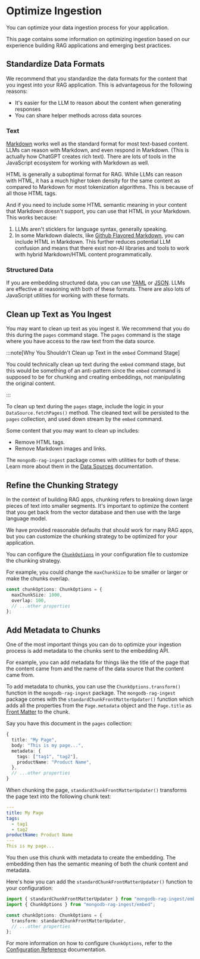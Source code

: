 # Optimize Ingestion

You can optimize your data ingestion process for your application.

This page contains some information on optimizing ingestion
based on our experience building RAG applications and emerging best practices.

## Standardize Data Formats

We recommend that you standardize the data formats for the content that you ingest
into your RAG application. This is advantageous for the following reasons:

- It's easier for the LLM to reason about the content when generating responses
- You can share helper methods across data sources

### Text

[Markdown](https://www.markdownguide.org/) works well as the standard format for most text-based content. LLMs can reason with Markdown,
and even respond in Markdown. (This is actually how ChatGPT creates rich text).
There are lots of tools in the JavaScript ecosystem for working with Markdown as well.

HTML is generally a suboptimal format for RAG. While LLMs can reason with HTML,
it has a much higher token density for the same content as compared to Markdown
for most tokenization algorithms. This is because of all those HTML tags.

And if you need to include some HTML semantic meaning in your content that
Markdown doesn't support, you can use that HTML in your Markdown. This works because:

1. LLMs aren't sticklers for language syntax, generally speaking.
2. In some Markdown dialects, like [Github Flavored Markdown](https://github.github.com/gfm/), you can include HTML in Markdown. This further reduces potential LLM confusion and means that
   there exist non-AI libraries and tools to work with hybrid Markdown/HTML content programmatically.

### Structured Data

If you are embedding structured data, you can use [YAML](https://yaml.org/)
or [JSON](https://www.json.org/json-en.html).
LLMs are effective at reasoning with both of these formats. There are also
lots of JavaScript utilities for working with these formats.

## Clean up Text as You Ingest

You may want to clean up text as you ingest it. We recommend that you do this
during the `pages` command stage. The `pages` command is the
stage where you have access to the raw text from the data source.

:::note[Why You Shouldn't Clean up Text in the `embed` Command Stage]

You could technically clean up text during the `embed` command stage,
but this would be something of an anti-pattern since the `embed` command
is supposed to be for chunking and creating embeddings, not manipulating the original content.

:::

To clean up text during the `pages` stage, include the logic in your `DataSource.fetchPages()` method.
The cleaned text will be persisted to the `pages` collection, and used down stream by the `embed` command.

Some content that you may want to clean up includes:

- Remove HTML tags.
- Remove Markdown images and links.

The `mongodb-rag-ingest` package comes with utilities for both of these.
Learn more about them in the [Data Sources](./data-sources.md#data-source-helpers) documentation.

## Refine the Chunking Strategy

In the context of building RAG apps, chunking refers to breaking down large pieces
of text into smaller segments. It's important to optimize the content that
you get back from the vector database and then use with the large language model.

We have provided reasonable defaults that should work for many RAG apps,
but you can customize the chunking strategy to be optimized for your application.

You can configure the [`ChunkOptions`](./configuration-reference.md#chunkoptions)
in your configuration file to customize the chunking strategy.

For example, you could change the `maxChunkSize` to be smaller or larger
or make the chunks overlap.

```ts
const chunkOptions: ChunkOptions = {
  maxChunkSize: 1000,
  overlap: 100,
  // ...other properties
};
```

## Add Metadata to Chunks

One of the most important things you can do to optimize your ingestion process
is add metadata to the chunks sent to the embedding API.

For example, you can add metadata for things like the title of the page that
the content came from and the name of the data source that the content came from.

To add metadata to chunks, you can use the `ChunkOptions.transform()` function in the `mongodb-rag-ingest` package. The `mongodb-rag-ingest` package comes with the
`standardChunkFrontMatterUpdater()` function which adds all the properties from the
`Page.metadata` object and the `Page.title` as [Front Matter](https://jekyllrb.com/docs/front-matter/)
to the chunk.

Say you have this document in the `pages` collection:

```ts
{
  title: "My Page",
  body: "This is my page...",
  metadata: {
    tags: ["tag1", "tag2"],
    productName: "Product Name",
  },
  // ...other properties
}
```

When chunking the page, `standardChunkFrontMatterUpdater()` transforms
the page text into the following chunk text:

```yaml
---
title: My Page
tags:
  - tag1
  - tag2
productName: Product Name
---
This is my page...
```

You then use this chunk with metadata to create the embedding.
The embedding then has the semantic meaning of both the chunk content and metadata.

Here's how you can add the `standardChunkFrontMatterUpdater()` function to your configuration:

```ts
import { standardChunkFrontMatterUpdater } from "mongodb-rag-ingest/embed";
import { ChunkOptions } from "mongodb-rag-ingest/embed";

const chunkOptions: ChunkOptions = {
  transform: standardChunkFrontMatterUpdater,
  // ...other properties
};
```

For more information on how to configure `ChunkOptions`,
refer to the [Configuration Reference](./configuration-reference.md#chunkoptions) documentation.
